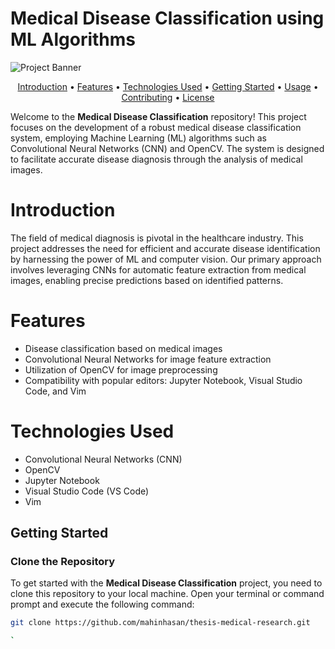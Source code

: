 # Medical Disease Classification using ML Algorithms

![Project Banner](assets/banner.png)

<div align="center">
  <p>
    <a href="#introduction">Introduction</a> •
    <a href="#features">Features</a> •
    <a href="#technologies-used">Technologies Used</a> •
    <a href="#getting-started">Getting Started</a> •
    <a href="#usage">Usage</a> •
    <a href="#contributing">Contributing</a> •
    <a href="#license">License</a>
  </p>
</div>

Welcome to the **Medical Disease Classification** repository! This project focuses on the development of a robust medical disease classification system, employing Machine Learning (ML) algorithms such as Convolutional Neural Networks (CNN) and OpenCV. The system is designed to facilitate accurate disease diagnosis through the analysis of medical images.

# Introduction

The field of medical diagnosis is pivotal in the healthcare industry. This project addresses the need for efficient and accurate disease identification by harnessing the power of ML and computer vision. Our primary approach involves leveraging CNNs for automatic feature extraction from medical images, enabling precise predictions based on identified patterns.

# Features

- Disease classification based on medical images
- Convolutional Neural Networks for image feature extraction
- Utilization of OpenCV for image preprocessing
- Compatibility with popular editors: Jupyter Notebook, Visual Studio Code, and Vim

# Technologies Used

- Convolutional Neural Networks (CNN)
- OpenCV
- Jupyter Notebook
- Visual Studio Code (VS Code)
- Vim

## Getting Started

### Clone the Repository

To get started with the **Medical Disease Classification** project, you need to clone this repository to your local machine. Open your terminal or command prompt and execute the following command:

```sh
git clone https://github.com/mahinhasan/thesis-medical-research.git

`
